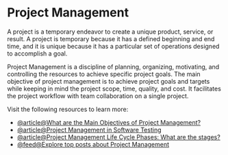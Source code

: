 # Project Management

A project is a temporary endeavor to create a unique product, service, or result. A project is temporary because it has a defined beginning and end time, and it is unique because it has a particular set of operations designed to accomplish a goal.

Project Management is a discipline of planning, organizing, motivating, and controlling the resources to achieve specific project goals. The main objective of project management is to achieve project goals and targets while keeping in mind the project scope, time, quality, and cost. It facilitates the project workflow with team collaboration on a single project.

Visit the following resources to learn more:

- [@article@What are the Main Objectives of Project Management?](https://www.guru99.com/introduction-project-management-pmp-certification.html)
- [@article@Project Management in Software Testing](https://huddle.eurostarsoftwaretesting.com/project-management-in-software-testing/)
- [@article@Project Management Life Cycle Phases: What are the stages?](https://www.guru99.com/initiation-phase-project-management-life-cycle.html)
- [@feed@Explore top posts about Project Management](https://app.daily.dev/tags/project-management?ref=roadmapsh)

